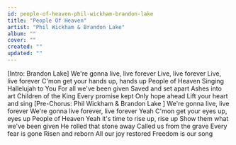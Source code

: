```yaml
---
id: people-of-heaven-phil-wickham-brandon-lake
title: "People Of Heaven"
artist: "Phil Wickham & Brandon Lake"
album: ""
cover: ""
created: ""
updated: ""
---
```


[Intro: Brandon Lake]
We're gonna live, live forever
Live, live forever
Live, live forever
C'mon get your hands up, hands up
People of Heaven
Singing Hallelujah to You
For all we've been given
Saved and set apart
Ashes into art
Children of the King
Every promise kept
Only hope ahead
Lift your heart and sing
[Pre-Chorus: Phil Wickham & 
Brandon Lake
]
We're gonna live, live forever
We're gonna live forever, live forever
Yeah
C'mon get your eyes up, eyes up
People of Heaven
Yeah it's time to rise up, rise up
Show them what we've been given
He rolled that stone away
Called us from the grave
Every fear is gone
Risen and reborn
All our joy restored
Freedom is our song